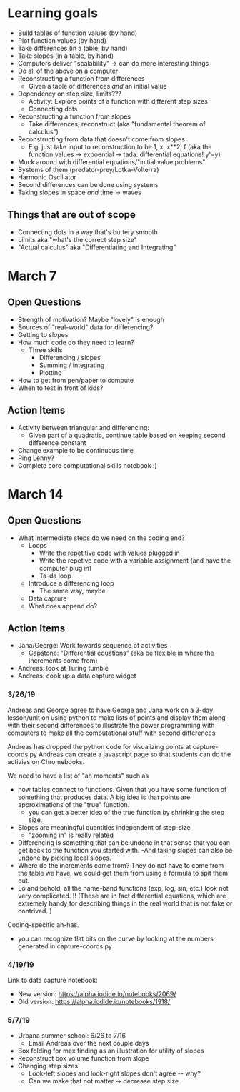 # Learning goals

* Build tables of function values (by hand)
* Plot function values (by hand)
* Take differences (in a table, by hand)
* Take slopes (in a table, by hand)
* Computers deliver "scalability" -> can do more interesting things
* Do all of the above on a computer
* Reconstructing a function from differences
    * Given a table of differences *and* an initial value
* Dependency on step size, limits???
    * Activity: Explore points of a function with different step sizes
    * Connecting dots
* Reconstructing a function from slopes
    * Take differences, reconstruct (aka "fundamental theorem of calculus")
* Reconstructing from data that doesn't come from slopes
    * E.g. just take input to reconstruction to be 1, x, x**2, f (aka the function values -> expoential -> tada: differential equations! y'=y)
* Muck around with differential equations/"initial value problems"
* Systems of them (predator-prey/Lotka-Volterra)
* Harmonic Oscillator
* Second differences can be done using systems
* Taking slopes in space *and* time -> waves

## Things that are out of scope

* Connecting dots in a way that's buttery smooth
* Limits aka "what's the correct step size"
* "Actual calculus" aka "Differentiating and Integrating"

# March 7

## Open Questions

* Strength of motivation? Maybe "lovely" is enough
* Sources of "real-world" data for differencing?
* Getting to slopes
* How much code do they need to learn?
    * Three skills
        * Differencing / slopes
        * Summing / integrating
        * Plotting
* How to get from pen/paper to compute
* When to test in front of kids?

## Action Items

* Activity between triangular and differencing:
    * Given part of a quadratic, continue table based on keeping second difference constant
* Change example to be continuous time
* Ping Lenny?
* Complete core computational skills notebook :)

# March 14

## Open Questions

* What intermediate steps do we need on the coding end?
    * Loops
        * Write the repetitive code with values plugged in
        * Write the repetive code with a variable assignment (and have the computer plug in)
        * Ta-da loop
    * Introduce a differencing loop
        * The same way, maybe
    * Data capture
    * What does append do?

## Action Items

* Jana/George: Work towards sequence of activities
    * Capstone: "Differential equations" (aka be flexible in where the increments come from)
* Andreas: look at Turing tumble
* Andreas: cook up a data capture widget


### 3/26/19
Andreas and George agree to have George and Jana work on a 3-day lesson/unit on using python to make lists of points and display them along with their second differences to illustrate the power programming with computers to make all the computational stuff with second differences 

Andreas has dropped the python code for visualizing points at capture-coords.py
Andreas can create a javascript page so that students can do the activies on Chromebooks. 

We need to have a list of "ah moments" such as

- how tables connect to functions. Given that you have some function of something that produces data. A big idea is that points are approximations of the "true" function. 
   - you can get a better idea of the true function by shrinking the step size. 
- Slopes are meaningful quantities independent of step-size
   - "zooming in" is really related
- Differencing is something that can be undone in that sense that you can get back to the function you started with.
   -And taking slopes can also be undone by picking local slopes. 
- Where do the increments come from? They do not have to come from the table we have, we could get them from using a formula to spit them out. 
- Lo and behold, all the name-band functions (exp, log, sin, etc.) look not very complicated. !!
(These are in fact differential equations, which are extremely handy for describing things in the real world that is not fake or contrived. )

Coding-specific ah-has. 
- you can recognize flat bits on the curve by looking at the numbers generated in capture-coords.py

### 4/19/19

Link to data capture notebook: 

- New version: https://alpha.iodide.io/notebooks/2069/
- Old version: https://alpha.iodide.io/notebooks/1918/

### 5/7/19

- Urbana summer school: 6/26 to 7/16
  - Email Andreas over the next couple days
- Box folding for max finding as an illustration for utility of slopes
- Reconstruct box volume function from slope
- Changing step sizes
  - Look-left slopes and look-right slopes don't agree -- why?
  - Can we make that not matter -> decrease step size
